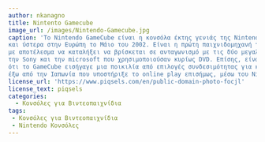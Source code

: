 ```yaml
---
author: nkanagno
title: Nintento Gamecube
image_url: /images/Nintendo-Gamecube.jpg
caption: 'Το Nintendo GameCube είναι η κονσόλα έκτης γενιάς της Nintendo και κυκλοφόρησε στην Ιαπωνία τον Σεπτέμβρη του 2001 
και ύστερα στην Ευρώπη το Μάιο του 2002. Είναι η πρώτη παιχνιδομηχανή της Nintendo που χρησιμοποιεί για αποθηκευτικό μέσο για τα παιχνίδια της mini-DVD αντί για κασέτες, 
με αποτέλεσμα να καταλήξει να βρίσκεται σε ανταγωνισμό με τις δύο μεγαλύτερες επιχειρήσεις της αγοράς βιντεοπαιχνιδιών στον κόσμο, 
την Sony και την microsoft που χρησιμοποιούσαν κυρίως DVD. Επίσης, είναι σημαντικό να αναφερθεί 
ότι το GameCube εισήγαγε μια ποικιλία από επιλογές συνδεσιμότητας για κονσόλες Nintendo και είναι η πρώτη κονσόλα της Nintendo 
έξω από την Ιαπωνία που υποστήριξε το online play επισήμως, μέσω του Nintendo GameCube Broadband Adapter και Modem Adapter.'
license_url: 'https://www.piqsels.com/en/public-domain-photo-focjl'
license_text: piqsels
categories:
  - Κονσόλες για Βιντεοπαιχνίδια
tags:
 - Κονσόλες για Βιντεοπαιχνίδια
 - Nintendo Κονσόλες
---
```


